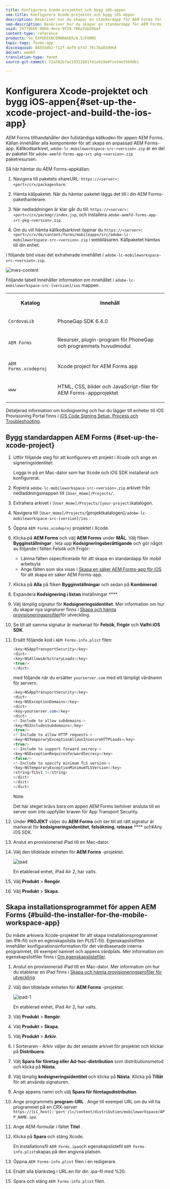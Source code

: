 ```yaml
---
title: Konfigurera Xcode-projektet och bygg iOS-appen
seo-title: Konfigurera Xcode-projektet och bygg iOS-appen
description: Beskriver hur du skapar en standardapp för AEM Forms för iOS.
seo-description: Beskriver hur du skapar en standardapp för AEM Forms för iOS.
uuid: 29779bbb-06b4-4ece-9f29-786afab59eaf
content-type: reference
products: SG_EXPERIENCEMANAGER/6.5/FORMS
topic-tags: forms-app
discoiquuid: 88555db2-712f-4ef9-bf47-76c7ba83d964
docset: aem65
translation-type: tm+mt
source-git-commit: 72a582b7ac19322b81fd1a92de8fce34e55b9db1

---
```



# Konfigurera Xcode-projektet och bygg iOS-appen{#set-up-the-xcode-project-and-build-the-ios-app}

AEM Forms tillhandahåller den fullständiga källkoden för appen AEM Forms. Källan innehåller alla komponenter för att skapa en anpassad AEM Forms-app. Källkodsarkivet, `adobe-lc-mobileworkspace-src-<version>.zip` är en del av paketet för `adobe-aemfd-forms-app-src-pkg-<version>.zip` paketresursen.

Så här hämtar du AEM Forms-appkällan:

1. Navigera till paketets shareURL: `https://<server>:<port>/crx/packageshare`.

1. Hämta källpaketet. När du hämtar paketet läggs det till i din AEM Forms-pakethanterare.
1. När nedladdningen är klar går du till: `https://<server>:<port>/crx/packmgr/index.jsp`, och installera `adobe-aemfd-forms-app-src-pkg-<version>.zip`.

1. Om du vill hämta källkodsarkivet öppnar du `https://<server>:<port>/crx/de/content/forms/mobileapps/src/adobe-lc-mobileworkspace-src-<version>.zip` i webbläsaren.
Källpaketet hämtas till din enhet.

I följande bild visas det extraherade innehållet i `adobe-lc-mobileworkspace-src-<version>.zip`.

![mws-content](assets/mws-content.png)

Följande tabell innehåller information om innehållet i `adobe-lc-mobileworkspace-src-[version]/ios` mappen.

<table>
 <tbody>
  <tr>
   <th><p>Katalog</p> </th>
   <th><p>Innehåll</p> </th>
  </tr>
  <tr>
   <td><p><code>CordovaLib</code></p> </td>
   <td><p>PhoneGap SDK 6.4.0</p> </td>
  </tr>
  <tr>
   <td><p><code>AEM Forms</code></p> </td>
   <td><p>Resurser, plugin-program för PhoneGap och programmets huvudmodul</p> </td>
  </tr>
  <tr>
   <td><p><code>AEM Forms.xcodeproj</code></p> </td>
   <td><p>Xcode project for AEM Forms app</p> </td>
  </tr>
  <tr>
   <td><p><code>www</code></p> </td>
   <td><p>HTML, CSS, bilder och JavaScript-filer för AEM Forms-appprojektet</p> </td>
  </tr>
 </tbody>
</table>

Detaljerad information om kodsignering och hur du lägger till enheter till iOS Provisioning Portal finns i [iOS Code Signing Setup, Process och Troubleshooting](https://developer.apple.com/library/ios/documentation/IDEs/Conceptual/AppDistributionGuide/MaintainingCertificates/MaintainingCertificates.html).

## Bygg standardappen AEM Forms {#set-up-the-xcode-project}

1. Utför följande steg för att konfigurera ett projekt i Xcode och ange en signeringsidentitet:

   Logga in på en Mac-dator som har Xcode och iOS SDK installerat och konfigurerat.

1. Kopiera `adobe-lc-mobileworkspace-src-<version>.zip` arkivet från nedladdningsmappen till `[User_Home]/Projects/`.
1. Extrahera arkivet i `[User_Home]/Projects/[your-project]`katalogen.
1. Navigera till ` [User_Home]/Projects/ `[projektkatalogen]`/adobe-lc-mobileworkspace-src-[version]/ios` .
1. Öppna `AEM Forms.xcodeproj` projektet i Xcode.
1. Klicka på **AEM Forms** och välj **AEM Forms** under **MÅL**. Välj fliken **Bygginställningar** , leta upp **Kodsigneringsberättigande** och gör något av följande i fälten Felsök och Frigör:

   * Lämna fälten ospecificerade för att skapa en standardapp för mobil arbetsyta
   * Ange fälten som ska visas i [Skapa en säker AEM Forms-app för iOS](/help/forms/using/building-secure-mobile-workspace-app.md) för att skapa en säker AEM Forms-app.

1. Klicka på **Alla** på fliken **Bygginställningar** och sedan på **Kombinerad**.
1. Expandera **Kodsignering i listan** Inställningar ****.
1. Välj lämplig signatur för **Kodsigneringsidentitet**. Mer information om hur du skapar nya signaturer finns i [Skapa och hämta provisioneringsprofiler](https://developer.apple.com/library/ios/documentation/IDEs/Conceptual/AppStoreDistributionTutorial/CreatingYourTeamProvisioningProfile/CreatingYourTeamProvisioningProfile.html)för utveckling.
1. Se till att samma signatur är markerad för **Felsök**, **Frigör** och **Valfri iOS SDK**.
1. Ersätt följande kod i `AEM Forms-info.plist` filen:

   ```java
   <key>NSAppTransportSecurity</key>
   <dict>
   <key>NSAllowsArbitraryLoads</key>
   <true/>
   </dict>
   ```

   med följande när du ersätter `yourserver.com` med ett lämpligt värdnamn för servern.

   ```java
   <key>NSAppTransportSecurity</key>
   <dict>
   <key>NSExceptionDomains</key>
   <dict>
   <key>yourserver.com</key>
   <dict>
   <!-Include to allow subdomains->
   <key>NSIncludesSubdomains</key>
   <true/>
   <!-Include to allow HTTP requests->
   <key>NSTemporaryExceptionAllowsInsecureHTTPLoads</key>
   <true/>
   <!-Include to support forward secrecy->
   <key>NSExceptionRequiresForwardSecrecy</key>
   <false/>
   <!-Include to specify minimum TLS version->
   <key>NSTemporaryExceptionMinimumTLSVersion</key>
   <string>TLSv1.1</string>
   </dict>
   </dict>
   </dict>
   ```

   >[!NOTE]
   >
   >Det här steget krävs bara om appen AEM Forms behöver ansluta till en server som inte uppfyller kraven för App Transport Security.

1. Under **PROJEKT** väljer du **AEM Forms** och ser till att rätt signatur är markerat för **kodsigneringsidentitet**, **felsökning**, **release** **** och¥Any iOS SDK.
1. Anslut en provisionerad iPad till en Mac-dator.
1. Välj den tilldelade enheten för **AEM Forms** -projektet.

   ![ipad](assets/ipad.png)

   En etablerad enhet, iPad Air 2, har valts.

1. Välj **Produkt** > **Rengör**.
1. Välj **Produkt** > **Skapa**.

## Skapa installationsprogrammet för appen AEM Forms {#build-the-installer-for-the-mobile-workspace-app}

Du måste arkivera Xcode-projektet för att skapa installationsprogrammet (en IPA-fil) och en egenskapslista (en PLIST-fil). Egenskapslistfilen innehåller konfigurationsinformation för det värdbaserade interna programmet, till exempel namnet och appens värdplats. Mer information om egenskapslistfiler finns i [Om egenskapslistefiler](https://developer.apple.com/library/ios/#documentation/general/Reference/InfoPlistKeyReference/Articles/AboutInformationPropertyListFiles.html).

1. Anslut en provisionerad iPad till en Mac-dator. Mer information om hur du etablerar en iPad finns i [Skapa och hämta provisioneringsprofiler för utveckling](https://developer.apple.com/library/ios/documentation/IDEs/Conceptual/AppStoreDistributionTutorial/CreatingYourTeamProvisioningProfile/CreatingYourTeamProvisioningProfile.html)
1. Välj den tilldelade enheten för **AEM Forms** -projektet.

   ![ipad-1](assets/ipad-1.png)

   En etablerad enhet, iPad Air 2, har valts.

1. Välj **Produkt** > **Rengör**.
1. Välj **Produkt** > **Skapa**.
1. Välj **Produkt** > **Arkiv**.
1. I Sorteraren - Arkiv väljer du det senaste arkivet för projektet och klickar på **Distribuera**.
1. Välj **Spara för företag eller Ad-hoc-distribution** som distributionsmetod och klicka på **Nästa**.
1. Välj lämplig **kodsigneringsidentitet** och klicka på **Nästa**. Klicka på **Tillåt** för att använda signaturen.
1. Ange appens namn och välj **Spara för företagsdistribution**.
1. Ange programmets **program-URL** . Ange till exempel URL om du vill ha programmet på en CRX-server `https://[LC_host]:'port'/lc/content/distribution/mobileworkspace/APP_NAME.ipa`.
1. Ange AEM-formulär i fältet **Titel** .
1. Klicka på **Spara** och stäng Xcode.

   En installationsfil `AEM Forms.ipa`och egenskapslistefil `AEM Forms-info.plist`skapas på den angivna platsen.

1. Öppna `AEM Forms-info.plist` filen i en redigerare.
1. Ersätt alla blanksteg i URL:en för din .ipa-fil med %20.
1. Spara och stäng `AEM Forms-info.plist` filen.